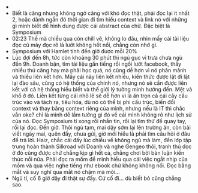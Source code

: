 -
- Biết là căng nhưng không ngờ căng với khó đọc thật, phải đọc lại ít nhất 2, hoặc dành ngần đó thời gian đi tìm hiểu context và link nó với những gì mình biết để hình dung được cái abstract của chữ. Đặc biệt là Symposium
- 02:23 Thế mà chiều qua còn chill vẽ, không lo đâu, nhìn mấy cái tài liệu đọc cũ mày đọc rõ lả lướt không hết nổi, chẳng còn nhớ gì.
- Symposium với Hamlet tính đến giờ được mỗi 20%
- Lúc đợi đến 8h, tức còn khoảng 30 phút thì ngủ gục vì trưa chưa ngủ đến 9h. Doanh bận, tìm tài liệu gần tiếng rồi ngồi lướt facebook, thấy nhiều thứ căng hay mà phải học quá, nó cũng dễ hơn vì nó phân mảnh và thiếu liên kết hơn. Mấy cái này liên kết nhiều, kiến thức được lật đi lật lại đào sâu, cũng có hệ thống của chính nó, nhưng nó sẽ cần được liên kết với cả hệ thống hiểu biết và thế giới lý tưởng mình hướng đến. Mệt và khổ ở đó. Liên kết từng cái nhỏ lẻ sẽ dễ hơn vì là ăn trọn cả cái cây cấu trúc vào và tách ra, tiêu hóa, dù nó có thể bị phi cấu trúc, biến đổi context và thay bằng context riêng của mình, nhưng nếu là IT thì chắc vẫn oke? chỉ là mình dễ lầm tưởng gì đó về cái mình không rõ như lịch sử của nó. Đọc Symposium tí xong rồi nhắn tin, rồi lại tìm thứ để quay tay, rồi lại đọc. Đến giờ. Thôi ngủ tạm, mai dậy sớm lại lên trường ăn, còn bài viết ngày mai, quên đấy, chưa gửi, giờ mới hiểu là phải tìm câu hỏi ở đâu để trả lời. Haiz, chắc cái đấy lúc chiều về không ngủ mà làm, đến lớp tập trung hoàn thành Silkroad với Doanh và nghe Gengeo thôi, tranh thủ đọc ở đó cũng được chứ chẳng kịp gì hết cả, chẳng chơi bời bàn luận kiến thức nổi nữa. Phải đọc ra mồm để mình hiểu qua cái việc ngắt nhịp của mồm và qua việc nghe tiếng như ebook chứ không không nổi. Đọc bằng mắt và suy nghĩ qua mắt nó chậm mà mỏi...
- Ngủ tí, cố 6 giờ dậy đi thật sự đấy. Cứ cố đi... dù biết bỏ cũng chẳng sao.